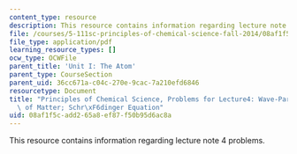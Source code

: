 ```yaml
---
content_type: resource
description: This resource contains information regarding lecture note 4 problems.
file: /courses/5-111sc-principles-of-chemical-science-fall-2014/08af1f5cadd265a8ef87f50b95d6ac8a_MIT5_111F14_Lec04Prob.pdf
file_type: application/pdf
learning_resource_types: []
ocw_type: OCWFile
parent_title: 'Unit I: The Atom'
parent_type: CourseSection
parent_uid: 36cc671a-c04c-270e-9cac-7a210efd6846
resourcetype: Document
title: "Principles of Chemical Science, Problems for Lecture4: Wave-Particle Duality\
  \ of Matter; Schr\xF6dinger Equation"
uid: 08af1f5c-add2-65a8-ef87-f50b95d6ac8a
---
```

This resource contains information regarding lecture note 4 problems.

